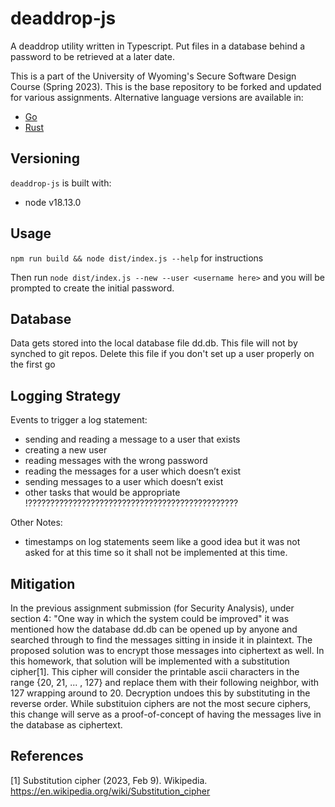 #  deaddrop-js

A deaddrop utility written in Typescript. Put files in a database behind a password to be retrieved at a later date.

This is a part of the University of Wyoming's Secure Software Design Course (Spring 2023). This is the base repository to be forked and updated for various assignments. Alternative language versions are available in:
- [Go](https://github.com/andey-robins/deaddrop-go)
- [Rust](https://github.com/andey-robins/deaddrop-rs)

## Versioning

`deaddrop-js` is built with:
- node v18.13.0

## Usage

`npm run build && node dist/index.js --help` for instructions

Then run `node dist/index.js --new --user <username here>` and you will be prompted to create the initial password.

## Database

Data gets stored into the local database file dd.db. This file will not by synched to git repos. Delete this file if you don't set up a user properly on the first go

## Logging Strategy

Events to trigger a log statement:
- sending and reading a message to a user that exists
- creating a new user
- reading messages with the wrong password
- reading the messages for a user which doesn’t exist
- sending messages to a user which doesn’t exist
- other tasks that would be appropriate !???????????????????????????????????????????????

Other Notes:
- timestamps on log statements seem like a good idea but it was not asked for at this time so it shall not be implemented
at this time.

## Mitigation

In the previous assignment submission (for Security Analysis), under section 4: "One way in which the system could
be improved" it was
mentioned how the database dd.db can be opened up by anyone and searched through to find the messages sitting in inside it in
plaintext. The proposed solution was to encrypt those messages into ciphertext as well. In this homework, that solution will
be implemented with a substitution cipher[1]. This cipher will consider the printable ascii characters in the range
{20, 21, ... , 127} and replace them with their following neighbor, with 127 wrapping around to 20. Decryption undoes this by
substituting in the reverse order. While substituion ciphers are not the most secure ciphers, this change will serve as a
proof-of-concept of having the messages live in the database as ciphertext.

## References

[1] Substitution cipher (2023, Feb 9). Wikipedia. https://en.wikipedia.org/wiki/Substitution_cipher
